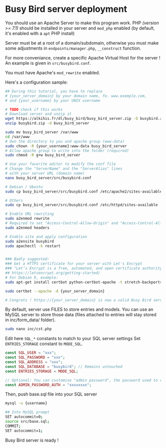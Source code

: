 # Busy Bird server deployment

You should use an Apache Server to make this program work.
PHP *(version >= 7.1)* should be installed in your server and `mod_php` enabled (by default, it's enabled with a `apt` PHP install)


Server must be at a root of a domain/subdomain, otherwise you must make some adjustments in `endpoints/manager.php`, `__construct` function.

For more conveniance, create a specific Apache Virtual Host for the server ! An example is given in `src/busybird.conf`.

You must have Apache's `mod_rewrite` enabled.

Here's a configuration sample:

```bash
## During this tutorial, you have to replace
# {your_server_domain} by your domain name, fe. www.exemple.com,
# and {your_username} by your UNIX username

# TODO check if this works
# Download server and unzip it
wget https://alkihis.fr/dl/busy_bird/busy_bird_server.zip -O busybird.zip 
unzip busybird.zip -d busy_bird_server

sudo mv busy_bird_server /var/www
cd /var/www
# Own the directory to you and apache group (www-data) 
sudo chown -R {your_username}:www-data busy_bird_server
# Allow apache group to write into the folder (required)
sudo chmod -R g+w busy_bird_server

# Use your favorite editor to modify the conf file
# Change the "ServerName" and the "ServerAlias" lines
# with your server URL (domain name)
nano busy_bird_server/src/busybird.conf

# Debian / Ubuntu
sudo cp busy_bird_server/src/busybird.conf /etc/apache2/sites-available

# Others
sudo cp busy_bird_server/src/busybird.conf /etc/httpd/sites-available

# Enable URL rewriting
sudo a2enmod rewrite
# Required to set "Access-Control-Allow-Origin" and "Access-Control-Allow-Headers" headers
sudo a2enmod headers

# Enable site and apply configuration
sudo a2ensite busybird
sudo apachectl -k restart


### Badly suggested:
### Get a HTTPS certificate for your server with Let's Encrypt
### "Let’s Encrypt is a free, automated, and open certificate authority, run for the public’s benefit."
## https://letsencrypt.org/getting-started/
# For Debian 9, example:
sudo apt-get install certbot python-certbot-apache -t stretch-backports

sudo certbot --apache -d {your_server_domain}

# Congrats ! https://{your_server_domain} is now a valid Busy Bird server !
```

By default, server use FILES to store entries and models.
You can use an MySQL server to store those data (files attached to entries will stay stored in inc/form_data/ folder).

```bash
sudo nano inc/cst.php
```

Edit here `SQL_*` constants to match to your SQL server settings
Set `ENTRIES_STORAGE` constant to `MODE_SQL`.

```php
const SQL_USER = "xxx";
const SQL_PASSWORD = "xxx";
const SQL_ADDRESS = "xxx";
const SQL_DATABASE = "busybird"; // Remains untouched
const ENTRIES_STORAGE = MODE_SQL;

// Optional: You can customise "admin password", the password used to create accounts !
const ADMIN_PASSWORD_AUTH = "xxxxxxxx";
```

Then, push base.sql file into your SQL server
```bash
mysql -u {username}

## Into MySQL prompt
SET autocommit=0; 
source src/base.sql; 
COMMIT;
SET autocommit=1; 
```

Busy Bird server is ready !
